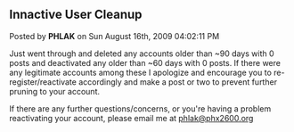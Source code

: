 ## Innactive User Cleanup
Posted by **PHLAK** on Sun August 16th, 2009 04:02:11 PM

Just went through and deleted any accounts older than ~90 days with 0 posts and deactivated any older than ~60 days with 0 posts.  If there were any legitimate accounts among these I apologize and encourage you to re-register/reactivate accordingly and make a post or two to prevent further pruning to your account.

If there are any further questions/concerns, or you're having a problem reactivating your account, please email me at <!-- e --><a href="mailto:phlak@phx2600.org">phlak@phx2600.org</a><!-- e -->
